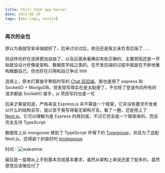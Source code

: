 ```yaml
---
title: Chill Chat app Server
date: 2023-05-29
tags: [dev-logs, nestjs]
---
```


### 再次的全包

原以为我就写安卓端就好了，后来讨论过后，依旧还是我又来负责后端了......

但这样也好在选择更加自由了，以及后面来看确实有些正确的，主要原因还是一开始就没设计好像是架构、数据库字段之类的。在开发后端的过程中就是在不断地重构推翻自己，但也好在只用和自己争论 hhh

选择上，原本打算接手寒假时写的 [Chat 前后端][Chat-Full]，那也是用了 express 和 SocketIO + MongoDB。但发现写得实在是太鞑便了，不仅除了登录外的所有的请求都由 SocketIO 接手，js 项目写的也是一坨

后来才算是知道，严格来说 Express.js 并不算是一个框架，它并没有要求开发者以什么的结构去写，就以至于我写得毫无架构可言。看了一圈，还是用上了 [Nest.js][Nest.js]。它可以理解为是 Express 的再封装，不过它完全是一个框架来的，而且完全支持 TypeScript

数据库上从 mongoose 换到了 TypeScript 环境下的 [Typegoose][Typegoose]，并且为了适配 Nest.js，还得装个封装好的 [kindagoose][kindagoose]

时间：![wakatime][wakatime]

最后是一星期从上手到基本完成基本要求，虽然从架构上来说还差了挺多的，虽然感觉应该够应付了

[Chat-Full]: ./ChillChat-Android.md
[Nest.js]: https://nestjs.com
[Typegoose]: https://typegoose.github.io/
[kindagoose]: https://github.com/GrapeoffJS/kindagoose
[wakatime]: https://wakatime.com/badge/user/0842a71f-c026-4b09-8aa0-f8398b4c3423/project/bf267b0a-5fdb-406b-889d-bbd1ccb800d5.svg

